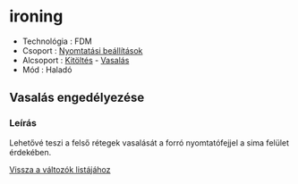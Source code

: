 # ironing

* Technológia : FDM
* Csoport : [Nyomtatási beállítások](../../../konfig/print_settings)
* Alcsoport : [Kitöltés](../../beallitasok/print_settings.md#remplissage) - [Vasalás](ironing.md)
* Mód : Haladó

## Vasalás engedélyezése

### Leírás

Lehetővé teszi a felső rétegek vasalását a forró nyomtatófejjel a sima felület érdekében.

[Vissza a változók listájához](../../variable_list)

